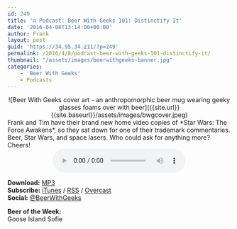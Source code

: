 ```yaml
---
id: 249
title: '☊ Podcast: Beer With Geeks 101: Distinctify It'
date: '2016-04-08T13:14:00+00:00'
author: Frank
layout: post
guid: 'https://34.95.34.211/?p=249'
permalink: /2016/4/8/podcast-beer-with-geeks-101-distinctify-it/
thumbnail: "/assets/images/beerwithgeeks-banner.jpg"
categories:
    - 'Beer With Geeks'
    - Podcasts
---
```

<div markdown="1" style="text-align: center;">
![Beer With Geeks cover art - an anthropomorphic beer mug wearing geeky glasses foams over with beer]({{site.url}}{{site.baseurl}}/assets/images/bwgcover.jpeg)
</div>
Frank and Tim have their brand new home video copies of *Star Wars: The Force Awakens*, so they sat down for one of their trademark commentaries. Beer, Star Wars, and space lasers. Who could ask for anything more? Cheers!

<div markdown="1" style="text-align: center;">
<audio controls="controls"><source src="http://www.podtrac.com/pts/redirect.mp3/archive.org/download/BWG101/BWG101.mp3" type="audio/mpeg"></source><embed height="80px" width="100px"></embed> Your browser does not support this audio</audio>
</div>

**Download:** [MP3](http://www.podtrac.com/pts/redirect.mp3/archive.org/download/BWG101/BWG101.mp3)    
**Subscribe:** [iTunes](https://itunes.apple.com/us/podcast/beer-with-geeks/id910485914?mt=2) / [RSS](http://feeds.feedburner.com/beerwithgeeks) / [Overcast](https://overcast.fm/itunes910485914/beer-with-geeks-a-geek-pop-culture-podcast)  
**Social:** [@BeerWithGeeks](https://twitter.com/beerwithgeeks)

**Beer of the Week:**   
Goose Island Sofie